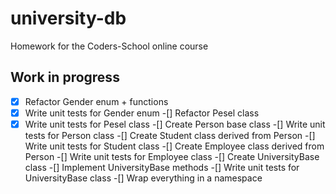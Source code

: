 # university-db
Homework for the Coders-School online course

## Work in progress
-[x] Refactor Gender enum + functions
-[x] Write unit tests for Gender enum
-[] Refactor Pesel class
-[x] Write unit tests for Pesel class
-[] Create Person base class
-[] Write unit tests for Person class
-[] Create Student class derived from Person
-[] Write unit tests for Student class
-[] Create Employee class derived from Person
-[] Write unit tests for Employee class
-[] Create UniversityBase class
-[] Implement UniversityBase methods
-[] Write unit tests for UniversityBase class
-[] Wrap everything in a namespace
